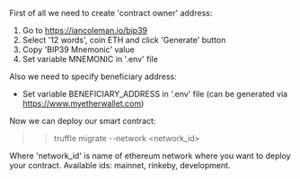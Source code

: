 First of all we need to create 'contract owner' address:
1. Go to https://iancoleman.io/bip39
2. Select '12 words', coin ETH and click 'Generate' button
3. Copy 'BIP39 Mnemonic' value
4. Set variable MNEMONIC in '.env' file

Also we need to specify beneficiary address:
- Set variable BENEFICIARY_ADDRESS in '.env' file (can be generated via https://www.myetherwallet.com)


Now we can deploy our smart contract:
>> truffle migrate --network <network_id>

Where 'network_id' is name of ethereum network where you want to deploy your contract.
Available ids: mainnet, rinkeby, development.
